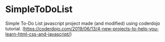 # SimpleToDoList
Simple To-Do List  javascript project made (and modified) using coderdojo tutorial. (https://coderdojo.com/2019/06/13/4-new-projects-to-help-you-learn-html-css-and-javascript/)
